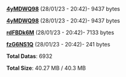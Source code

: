 [**4yMDWQ98**](/data/4yMDWQ98.txt) (28/01/23 - 20:42)- 9437 bytes

[**4yMDWQ98**](/data/4yMDWQ98.txt) (28/01/23 - 20:42)- 9437 bytes

[**rdFBDk6M**](/data/rdFBDk6M.txt) (28/01/23 - 20:42)- 7133 bytes

[**fzG6NS1Q**](/data/fzG6NS1Q.txt) (28/01/23 - 20:42)- 241 bytes

**Total Datas**: 6932

**Total Size**: 40.27 MB / 40.3 MB